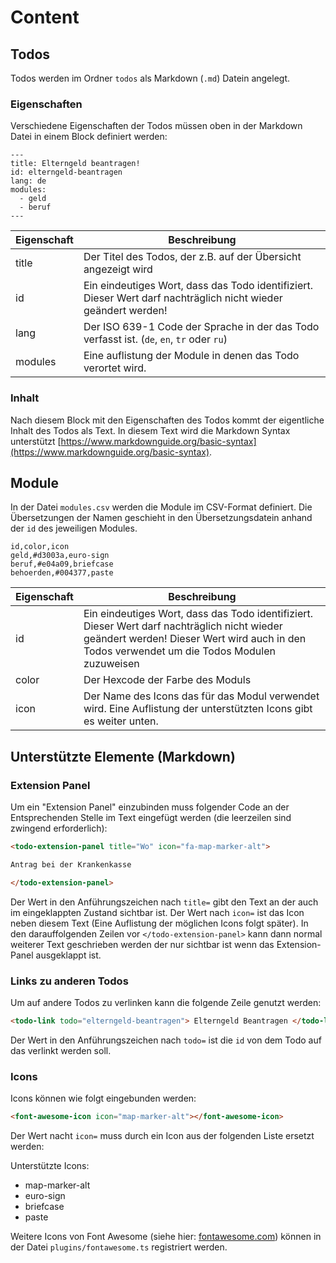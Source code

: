 # Content

## Todos

Todos werden im Ordner `todos` als Markdown (`.md`) Datein angelegt.

### Eigenschaften

Verschiedene Eigenschaften der Todos müssen oben in der Markdown Datei in einem Block definiert werden:

```
---
title: Elterngeld beantragen!
id: elterngeld-beantragen
lang: de
modules:
  - geld
  - beruf
---
```

| Eigenschaft | Beschreibung |
| ----------- | ------------ |
| title       | Der Titel des Todos, der z.B. auf der Übersicht angezeigt wird |
| id          | Ein eindeutiges Wort, dass das Todo identifiziert. Dieser Wert darf nachträglich nicht wieder geändert werden! |
| lang        | Der ISO 639-1 Code der Sprache in der das Todo verfasst ist. (`de`, `en`, `tr` oder `ru`) |
| modules     | Eine auflistung der Module in denen das Todo verortet wird. |

### Inhalt

Nach diesem Block mit den Eigenschaften des Todos kommt der eigentliche Inhalt des Todos als Text. In diesem Text wird die Markdown Syntax unterstützt [https://www.markdownguide.org/basic-syntax](https://www.markdownguide.org/basic-syntax).

## Module

In der Datei `modules.csv` werden die Module im CSV-Format definiert. Die Übersetzungen der Namen geschieht in den Übersetzungsdatein anhand der `id` des jeweiligen Modules.

```csv
id,color,icon
geld,#d3003a,euro-sign
beruf,#e04a09,briefcase
behoerden,#004377,paste
```

| Eigenschaft | Beschreibung |
| ----------- | ------------ |
| id          | Ein eindeutiges Wort, dass das Todo identifiziert. Dieser Wert darf nachträglich nicht wieder geändert werden! Dieser Wert wird auch in den Todos verwendet um die Todos Modulen zuzuweisen |
| color       | Der Hexcode der Farbe des Moduls |
| icon        | Der Name des Icons das für das Modul verwendet wird. Eine Auflistung der unterstützten Icons gibt es weiter unten. |

## Unterstützte Elemente (Markdown)

### Extension Panel

Um ein "Extension Panel" einzubinden muss folgender Code an der Entsprechenden Stelle im Text eingefügt werden (die leerzeilen sind zwingend erforderlich):

```html
<todo-extension-panel title="Wo" icon="fa-map-marker-alt">

Antrag bei der Krankenkasse

</todo-extension-panel>
```

Der Wert in den Anführungszeichen nach `title=` gibt den Text an der auch im eingeklappten Zustand sichtbar ist. Der Wert nach `icon=` ist das Icon neben diesem Text (Eine Auflistung der möglichen Icons folgt später). In den darauffolgenden Zeilen vor `</todo-extension-panel>` kann dann normal weiterer Text geschrieben werden der nur sichtbar ist wenn das Extension-Panel ausgeklappt ist.

### Links zu anderen Todos

Um auf andere Todos zu verlinken kann die folgende Zeile genutzt werden:

```html
<todo-link todo="elterngeld-beantragen"> Elterngeld Beantragen </todo-link>
```

Der Wert in den Anführungszeichen nach `todo=` ist die `id` von dem Todo auf das verlinkt werden soll. 

### Icons

Icons können wie folgt eingebunden werden:

```html
<font-awesome-icon icon="map-marker-alt"></font-awesome-icon>
```

Der Wert nacht `icon=` muss durch ein Icon aus der folgenden Liste ersetzt werden:

Unterstützte Icons:
* map-marker-alt
* euro-sign
* briefcase
* paste

Weitere Icons von Font Awesome (siehe hier: [fontawesome.com](https://fontawesome.com/v5.15/icons?d=gallery&p=2&s=solid)) können in der Datei `plugins/fontawesome.ts` registriert werden.
